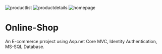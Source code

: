 ![productlist](https://user-images.githubusercontent.com/43781722/147371294-f77522b1-cbb7-4ba2-bde8-6ee0ac56d361.PNG)
![productdetails](https://user-images.githubusercontent.com/43781722/147371266-8e597c02-f1b7-49e4-a389-34a3d24008d0.PNG)
![homepage](https://user-images.githubusercontent.com/43781722/147371228-3b23bee5-1583-4a30-ba50-17775ee79efa.PNG)
# Online-Shop
An E-commerce prroject using Asp.net Core MVC, Identity Authentication, MS-SQL Database.
